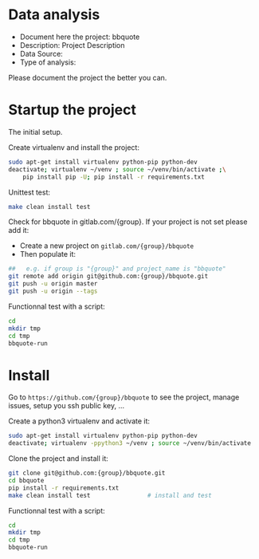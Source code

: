 # Data analysis
- Document here the project: bbquote
- Description: Project Description
- Data Source:
- Type of analysis:

Please document the project the better you can.

# Startup the project

The initial setup.

Create virtualenv and install the project:
```bash
sudo apt-get install virtualenv python-pip python-dev
deactivate; virtualenv ~/venv ; source ~/venv/bin/activate ;\
    pip install pip -U; pip install -r requirements.txt
```

Unittest test:
```bash
make clean install test
```

Check for bbquote in gitlab.com/{group}.
If your project is not set please add it:

- Create a new project on `gitlab.com/{group}/bbquote`
- Then populate it:

```bash
##   e.g. if group is "{group}" and project_name is "bbquote"
git remote add origin git@github.com:{group}/bbquote.git
git push -u origin master
git push -u origin --tags
```

Functionnal test with a script:

```bash
cd
mkdir tmp
cd tmp
bbquote-run
```

# Install

Go to `https://github.com/{group}/bbquote` to see the project, manage issues,
setup you ssh public key, ...

Create a python3 virtualenv and activate it:

```bash
sudo apt-get install virtualenv python-pip python-dev
deactivate; virtualenv -ppython3 ~/venv ; source ~/venv/bin/activate
```

Clone the project and install it:

```bash
git clone git@github.com:{group}/bbquote.git
cd bbquote
pip install -r requirements.txt
make clean install test                # install and test
```
Functionnal test with a script:

```bash
cd
mkdir tmp
cd tmp
bbquote-run
```
